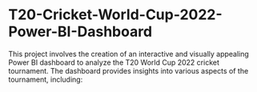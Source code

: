 # T20-Cricket-World-Cup-2022-Power-BI-Dashboard
This project involves the creation of an interactive and visually appealing Power BI dashboard to analyze the T20 World Cup 2022 cricket tournament. The dashboard provides insights into various aspects of the tournament, including:
